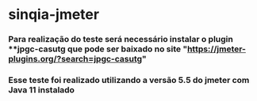 # sinqia-jmeter

### Para realização do teste será necessário instalar o plugin **jpgc-casutg que pode ser baixado no site "https://jmeter-plugins.org/?search=jpgc-casutg"

### Esse teste foi realizado utilizando a versão 5.5 do jmeter com Java 11 instalado